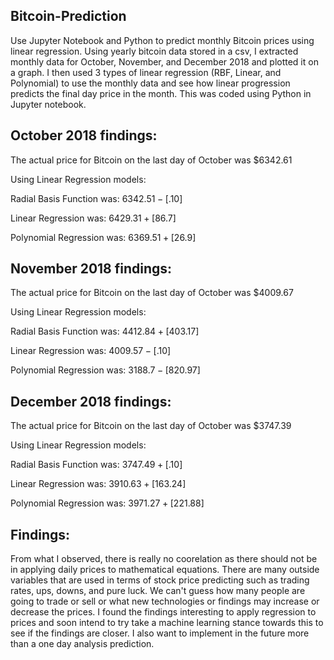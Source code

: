 Bitcoin-Prediction
---------
Use Jupyter Notebook and Python to predict monthly Bitcoin prices using linear regression.
Using yearly bitcoin data stored in a csv, I extracted monthly data for October, November, and 
December 2018 and plotted it on a graph.  I then used 3 types of linear regression (RBF, Linear, 
and Polynomial) to use the monthly data and see how linear progression predicts the final day 
price in the month.  This was coded using Python in Jupyter notebook.  


October 2018 findings:
-------------------------------------------------
The actual price for Bitcoin on the last day of October was $6342.61

Using Linear Regression models:

Radial Basis Function was: $6342.51 -[$.10] 

Linear Regression was: $6429.31 +[$86.7]

Polynomial Regression was: $6369.51 +[$26.9]


November 2018 findings:
-------------------------------------------------
The actual price for Bitcoin on the last day of October was $4009.67

Using Linear Regression models:

Radial Basis Function was: $4412.84 +[$403.17] 

Linear Regression was: $4009.57 -[$.10]

Polynomial Regression was: $3188.7 -[$820.97]

December 2018 findings:
-------------------------------------------------
The actual price for Bitcoin on the last day of October was $3747.39

Using Linear Regression models:

Radial Basis Function was: $3747.49 +[$.10] 

Linear Regression was: $3910.63 +[$163.24]

Polynomial Regression was: $3971.27 +[$221.88]

Findings:
-------------------------------------------------
From what I observed, there is really no coorelation as there should not be in applying daily prices 
to mathematical equations.  There are many outside variables that are used in terms of stock price 
predicting such as trading rates, ups, downs, and pure luck.  We can't guess how many people are going 
to trade or sell or what new technologies or findings may increase or decrease the prices.  I found the 
findings interesting to apply regression to prices and soon intend to try take a machine learning stance 
towards this to see if the findings are closer.  I also want to implement in the future more than a one 
day analysis prediction.
